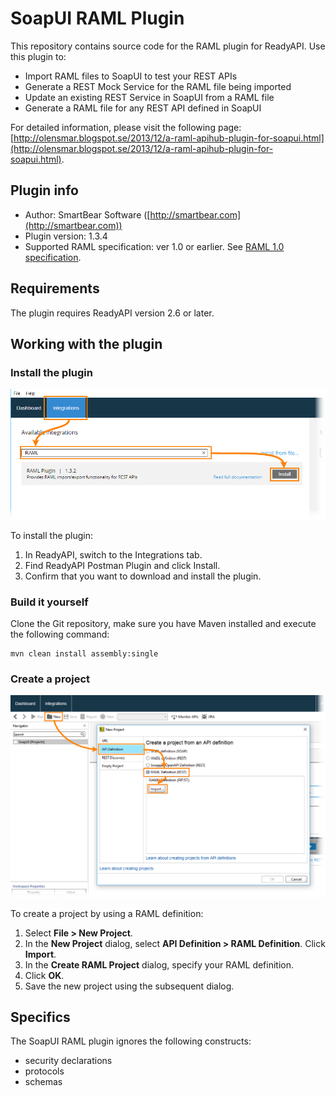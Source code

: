 # SoapUI RAML Plugin

This repository contains source code for the RAML plugin for ReadyAPI. Use this plugin to:

- Import RAML files to SoapUI to test your REST APIs
- Generate a REST Mock Service for the RAML file being imported
- Update an existing REST Service in SoapUI from a RAML file
- Generate a RAML file for any REST API defined in SoapUI

For detailed information, please visit the following page:<br/>[http://olensmar.blogspot.se/2013/12/a-raml-apihub-plugin-for-soapui.html](http://olensmar.blogspot.se/2013/12/a-raml-apihub-plugin-for-soapui.html).

## Plugin info

* Author: SmartBear Software ([http://smartbear.com](http://smartbear.com))
* Plugin version: 1.3.4
* Supported RAML specification: ver 1.0 or earlier. See [RAML 1.0 specification](https://github.com/raml-org/raml-spec/blob/master/versions/raml-10/raml-10.md/).

## Requirements

The plugin requires ReadyAPI version 2.6 or later.

## Working with the plugin

### Install the plugin

![Import the plugin](import-plugin.png)

To install the plugin:

1. In ReadyAPI, switch to the Integrations tab.
2. Find ReadyAPI Postman Plugin and click Install.
3. Confirm that you want to download and install the plugin.
### Build it yourself

Clone the Git repository, make sure you have Maven installed and execute the following command:

```
mvn clean install assembly:single
```

### Create a project

![Create a new project by using a RAML definition](create-new-project.png)

To create a project by using a RAML definition:

1. Select **File > New Project**.
2. In the **New Project** dialog, select **API Definition > RAML Definition**. Click **Import**.
3. In the **Create RAML Project** dialog, specify your RAML definition.
4. Click **OK**.
5. Save the new project using the subsequent dialog.

## Specifics

The SoapUI RAML plugin ignores the following constructs:

* security declarations
* protocols
* schemas
